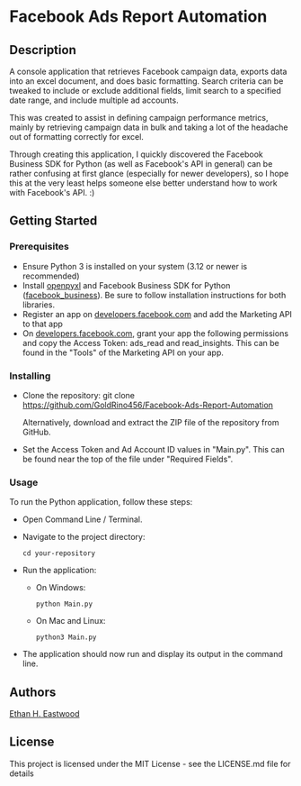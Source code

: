 # Facebook Ads Report Automation

## Description
A console application that retrieves Facebook campaign data, exports data into an excel document, and does basic formatting. Search criteria can be tweaked to include or exclude additional fields, limit search to a specified date range, and include multiple ad accounts.

This was created to assist in defining campaign performance metrics, mainly by retrieving campaign data in bulk and taking a lot of the headache out of formatting correctly for excel.

Through creating this application, I quickly discovered the Facebook Business SDK for Python (as well as Facebook's API in general) can be rather confusing at first glance (especially for newer developers), so I hope this at the very least helps someone else better understand how to work with Facebook's API. :)

## Getting Started

### Prerequisites
* Ensure Python 3 is installed on your system (3.12 or newer is recommended)
* Install [openpyxl](https://pypi.org/project/openpyxl/) and Facebook Business SDK for Python ([facebook_business](https://github.com/facebook/facebook-python-business-sdk)). Be sure to follow installation instructions for both libraries.
* Register an app on [developers.facebook.com](https://developers.facebook.com) and add the Marketing API to that app
* On [developers.facebook.com](https://developers.facebook.com), grant your app the following permissions and copy the Access Token: ads_read and read_insights. This can be found in the "Tools" of the Marketing API on your app.

### Installing

* Clone the repository: 
   git clone https://github.com/GoldRino456/Facebook-Ads-Report-Automation

   Alternatively, download and extract the ZIP file of the repository from GitHub.

* Set the Access Token and Ad Account ID values in "Main.py". This can be found near the top of the file under "Required Fields".

### Usage

To run the Python application, follow these steps:
* Open Command Line / Terminal.

* Navigate to the project directory:
   ```
   cd your-repository
   ```

* Run the application:
   - On Windows:
     ```
     python Main.py
     ```

   - On Mac and Linux:
     ```
     python3 Main.py
     ```

* The application should now run and display its output in the command line.

## Authors

[Ethan H. Eastwood](https://www.linkedin.com/in/ethan-eastwood-37a994171/)

## License

This project is licensed under the MIT License - see the LICENSE.md file for details